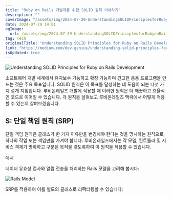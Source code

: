 ```yaml
---
title: "Ruby on Rails 개발자를 위한 SOLID 원칙 이해하기"
description: ""
coverImage: "/assets/img/2024-07-29-UnderstandingSOLIDPrinciplesforRubyonRailsDevelopment_0.png"
date: 2024-07-29 14:01
ogImage:
  url: /assets/img/2024-07-29-UnderstandingSOLIDPrinciplesforRubyonRailsDevelopment_0.png
tag: Tech
originalTitle: "Understanding SOLID Principles for Ruby on Rails Development"
link: "https://medium.com/dev-genius/understanding-solid-principles-for-ruby-on-rails-development-2c2efe80bff0"
isUpdated: true
---
```


![Understanding SOLID Principles for Ruby on Rails Development](/assets/img/2024-07-29-UnderstandingSOLIDPrinciplesforRubyonRailsDevelopment_0.png)

소프트웨어 개발 세계에서 유지보수 가능하고 확장 가능하며 견고한 응용 프로그램을 만드는 것은 주요 목표입니다. SOLID 원칙은 이 목표를 달성하는 데 도움이 되는 다섯 가지 설계 지침입니다. 루비온레일즈 개발에 적용할 때 이러한 원칙은 더 깨끗하고 효율적인 코드로 이어질 수 있습니다. 각 원칙을 살펴보고 루비온레일즈 맥락에서 어떻게 적용할 수 있는지 살펴보겠습니다.

## S: 단일 책임 원칙 (SRP)

단일 책임 원칙은 클래스가 한 가지 이유만을 변경해야 한다는 것을 명시하는 원칙으로, 하나의 작업 또는 책임만을 가져야 합니다. 루비온레일즈에서는 각 모델, 컨트롤러 및 서비스 객체가 명확하고 구분된 목적을 갖도록하여 이 원칙을 적용할 수 있습니다.

<!-- seedividend - 사각형 -->

<ins class="adsbygoogle"
     style="display:block"
     data-ad-client="ca-pub-4877378276818686"
     data-ad-slot="1898504329"
     data-ad-format="auto"
     data-full-width-responsive="true"></ins>

<script>
     (adsbygoogle = window.adsbygoogle || []).push({});
</script>

예시

데이터 유효성 검사와 알림 전송을 처리하는 Rails 모델을 고려해 봅시다:

![Rails Model](/assets/img/2024-07-29-UnderstandingSOLIDPrinciplesforRubyonRailsDevelopment_1.png)

SRP를 적용하여 이를 별도의 클래스로 리팩터링할 수 있습니다:
